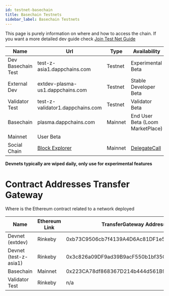 ```yaml
---
id: testnet-basechain
title: Basechain Testnets
sidebar_label: Basechain Testnets
---
```

This page is purely information on where and how to access the chain. If you want a more detailed dev guide check [Join Test Net Guide](join-testnet.html)

| Name                | Url                                                   | Type    | Availability                             |
| ------------------- | ----------------------------------------------------- | ------- | ---------------------------------------- |
| Dev Basechain Test     | test-z-asia1.dappchains.com                           | Testnet | Experimental Beta                        |
| External Dev | extdev-plasma-us1.dappchains.com                      | Testnet | Stable Developer Beta                    |
| Validator Test      | test-z-validator1.dappchains.com                      | Testnet | Validator Beta                           |
| Basechain        | plasma.dappchains.com                                 | Mainnet | End User Beta (Loom MarketPlace)         |
| Mainnet             | User Beta                                             |         |                                          |
| Social Chain        | [Block Explorer](https://blockchain.delegatecall.com) | Mainnet | [DelegateCall](https://delegatecall.com) |

**Devnets typically are wiped daily, only use for experimental features**

# Contract Addresses Transfer Gateway

Where is the Ethereum contract related to a network deployed

| Name                              | Ethereum Link | TransferGateway Address                    |
| --------------------------------- | ------------- | ------------------------------------------ |
| Devnet (extdev) | Rinkeby       | 0xb73C9506cb7f4139A4D6Ac81DF1e5b6756Fab7A2 |
| Devnet (test-z-asia1)      | Rinkeby       | 0x3c826a09DF9ad39B9acF550b1bf35C9b6AfCd943 |
| Basechain                      | Mainnet       | 0x223CA78df868367D214b444d561B9123c018963A |
| Validator Test                    | Rinkeby       | n/a                                        |
